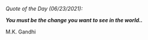 *Quote of the Day (06/23/2021):*

_**You must be the change you want to see in the world..**_

M.K. Gandhi